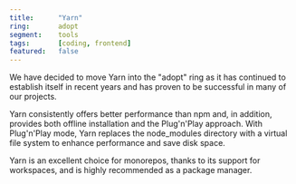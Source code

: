 ```yaml
---
title:      "Yarn"
ring:       adopt
segment:    tools
tags:       [coding, frontend]
featured:   false
---
```


We have decided to move Yarn into the "adopt" ring as it has continued to establish itself in recent years and has proven to be successful in many of our projects.

Yarn consistently offers better performance than npm and, in addition, provides both offline installation and the Plug'n'Play approach. With Plug'n'Play mode, Yarn replaces the node_modules directory with a virtual file system to enhance performance and save disk space.

Yarn is an excellent choice for monorepos, thanks to its support for workspaces, and is highly recommended as a package manager.
